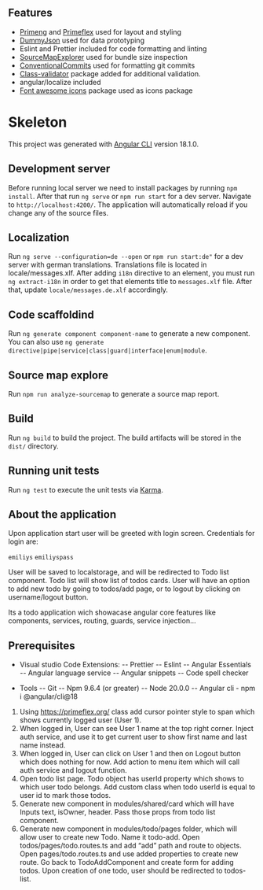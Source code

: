 ## Features

- [Primeng](https://primeng.org/) and [Primeflex](https://primeflex.org/) used for layout and
  styling
- [DummyJson](https://dummyjson.com/) used for data prototyping
- Eslint and Prettier included for code formatting and linting
- [SourceMapExplorer](https://github.com/danvk/source-map-explorer) used for bundle size inspection
- [ConventionalCommits](https://www.conventionalcommits.org/en/v1.0.0-beta.4/#specification) used
  for formatting git commits
- [Class-validator](https://github.com/typestack/class-validator) package added for additional
  validation.
- angular/localize included
- [Font awesome icons](https://fontawesome.com/v4/icons/) package used as icons package

# Skeleton

This project was generated with [Angular CLI](https://github.com/angular/angular-cli) version
18.1.0.

## Development server

Before running local server we need to install packages by running `npm install`. After that run
`ng serve` or `npm run start` for a dev server. Navigate to `http://localhost:4200/`. The
application will automatically reload if you change any of the source files.

## Localization

Run `ng serve --configuration=de --open` or `npm run start:de"` for a dev server with german
translations. Translations file is located in locale/messages.xlf. After adding `i18n` directive to
an element, you must run `ng extract-i18n` in order to get that elements title to `messages.xlf`
file. After that, update `locale/messages.de.xlf` accordingly.

## Code scaffoldind

Run `ng generate component component-name` to generate a new component. You can also use
`ng generate directive|pipe|service|class|guard|interface|enum|module`.

## Source map explore

Run `npm run analyze-sourcemap` to generate a source map report.

## Build

Run `ng build` to build the project. The build artifacts will be stored in the `dist/` directory.

## Running unit tests

Run `ng test` to execute the unit tests via [Karma](https://karma-runner.github.io).

## About the application

Upon application start user will be greeted with login screen. Credentials for login are:

`emiliys` `emiliyspass`

User will be saved to localstorage, and will be redirected to Todo list component. Todo list will
show list of todos cards. User will have an option to add new todo by going to todos/add page, or to
logout by clicking on username/logout button.

Its a todo application wich showacase angular core features like components, services, routing,
guards, service injection...

## Prerequisites

- Visual studio Code Extensions: -- Prettier -- Eslint -- Angular Essentials -- Angular language
  service -- Angular snippets -- Code spell checker

- Tools -- Git -- Npm 9.6.4 (or greater) -- Node 20.0.0 -- Angular cli - npm i @angular/cli@18

1. Using https://primeflex.org/ class add cursor pointer style to span which shows currently logged
   user (User 1).
2. When logged in, User can see User 1 name at the top right corner. Inject auth service, and use it
   to get current user to show first name and last name instead.
3. When logged in, User can click on User 1 and then on Logout button which does nothing for now.
   Add action to menu item which will call auth service and logout function.
4. Open todo list page. Todo object has userId property which shows to which user todo belongs. Add
   custom class when todo userId is equal to user id to mark those todos.
5. Generate new component in modules/shared/card which will have Inputs text, isOwner, header. Pass
   those props from todo list component.
6. Generate new component in modules/todo/pages folder, which will allow user to create new Todo.
   Name it todo-add. Open todos/pages/todo.routes.ts and add “add” path and route to objects. Open
   pages/todo.routes.ts and use added properties to create new route. Go back to TodoAddComponent
   and create form for adding todos. Upon creation of one todo, user should be redirected to
   todos-list.
